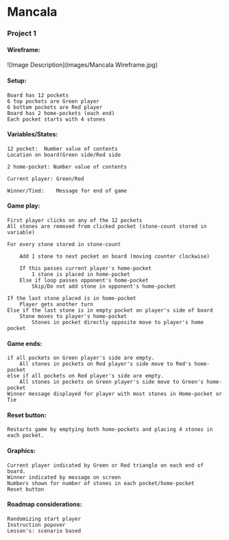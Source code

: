 <h1>Mancala</h1>
<h3>Project 1</h3>



<h4>Wireframe:</h4>

![Image Description](images/Mancala Wireframe.jpg)




<h4>Setup:</h4>

	Board has 12 pockets
	6 top pockets are Green player
	6 bottom pockets are Red player
	Board has 2 home-pockets (each end)
	Each pocket starts with 4 stones

<h4>Variables/States:</h4>

	12 pocket:	Number value of contents
	Location on board(Green side/Red side

	2 home-pocket: Number value of contents

	Current player: Green/Red
	
	Winner/Tied:	Message for end of game


<h4>Game play:</h4>

	First player clicks on any of the 12 pockets
	All stones are removed from clicked pocket (stone-count stored in variable)

	For every stone stored in stone-count

	    Add 1 stone to next pocket on board (moving counter clockwise)

		If this passes current player's home-pocket
			1 stone is placed in home-pocket
		Else if loop passes opponent's home-pocket
			Skip/Do not add stone in opponent's home-pocket

	If the last stone placed is in home-pocket
		Player gets another turn
	Else if the last stone is in empty pocket on player's side of board
		Stone moves to player's home-pocket
			Stones in pocket directly opposite move to player's home pocket


	

<h4>Game ends:</h4>

	if all pockets on Green player's side are empty.
		All stones in pockets on Red player's side move to Red's home-pocket
	else if all pockets on Red player's side are empty.
		All stones in pockets on Green player's side move to Green's home-pocket
	Winner message displayed for player with most stones in Home-pocket or Tie

<h4>Reset button:</h4>

	Restarts game by emptying both home-pockets and placing 4 stones in each pocket.
	

<h4>Graphics:</h4>

	Current player indicated by Green or Red triangle on each end of board.
	Winner indicated by message on screen
	Numbers shown for number of stones in each pocket/home-pocket
	Reset button


<h4>Roadmap considerations:</h4>

	Randomizing start player
	Instruction popover
	Lesson's: scenario based
